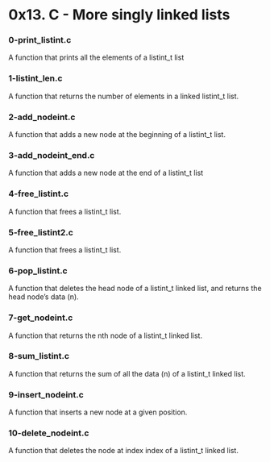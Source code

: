 # 0x13. C - More singly linked lists
### 0-print_listint.c
A function that prints all the elements of a listint_t list

### 1-listint_len.c
A function that returns the number of elements in a linked listint_t list.

### 2-add_nodeint.c
A function that adds a new node at the beginning of a listint_t list.

### 3-add_nodeint_end.c
A function that adds a new node at the end of a listint_t list

### 4-free_listint.c
A function that frees a listint_t list.

### 5-free_listint2.c
A function that frees a listint_t list.

### 6-pop_listint.c
A function that deletes the head node of a listint_t linked list, and returns the head node’s data (n).

### 7-get_nodeint.c
A function that returns the nth node of a listint_t linked list.

### 8-sum_listint.c
A function that returns the sum of all the data (n) of a listint_t linked list.

### 9-insert_nodeint.c
A function that inserts a new node at a given position.

### 10-delete_nodeint.c
A function that deletes the node at index index of a listint_t linked list.
